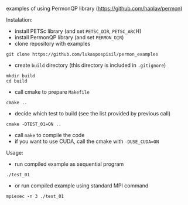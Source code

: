 examples of using PermonQP library (https://github.com/haplav/permon)

Instalation:
- install PETSc library (and set `PETSC_DIR`, `PETSC_ARC`H)
- install PermonQP library (and set `PERMON_DIR`)
- clone repository with examples
```
git clone https://github.com/lukaspospisil/permon_examples
```
- create `build` directory (this directory is included in `.gitignore`)
```
mkdir build
cd build
```
- call cmake to prepare `Makefile`
```
cmake ..
```
- decide which test to build (see the list provided by previous call)
```
cmake -DTEST_01=ON ..
```
- call `make` to compile the code
- if you want to use CUDA, call the cmake with `-DUSE_CUDA=ON`

Usage:
- run compiled example as sequential program
```
./test_01
```
- or run compiled example using standard MPI command
```
mpiexec -n 3 ./test_01
```
